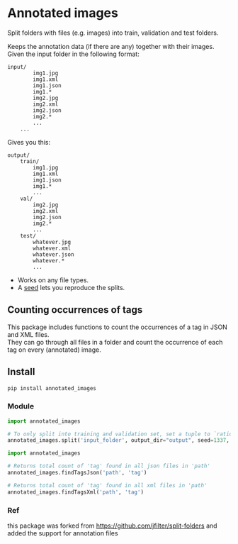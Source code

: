 # Annotated images

Split folders with files (e.g. images) into train, validation and test folders. 

Keeps the annotation data (if there are any) together with their images.  
Given the input folder in the following format:

```
input/
        img1.jpg
        img1.xml
        img1.json
        img1.*
        img2.jpg
        img2.xml
        img2.json
        img2.*
        ...
    ...
```

Gives you this:

```
output/
    train/
        img1.jpg
        img1.xml
        img1.json
        img1.*
        ...
    val/
        img2.jpg
        img2.xml
        img2.json
        img2.*
        ...
    test/
        whatever.jpg
        whatever.xml
        whatever.json
        whatever.*
        ...
```
-   Works on any file types.
-   A [seed](https://docs.python.org/3/library/random.html#random.seed) lets you reproduce the splits.

## Counting occurrences of tags
This package includes functions to count the occurrences of a tag in JSON and XML files.  
They can go through all files in a folder and count the occurrence of each tag on every (annotated) image.

## Install

```bash
pip install annotated_images
```

### Module

```python
import annotated_images

# To only split into training and validation set, set a tuple to `ratio`, i.e, `(.8, .2)`.
annotated_images.split('input_folder', output_dir="output", seed=1337, ratio=(.8, .1, .1))
```

```python
import annotated_images

# Returns total count of 'tag' found in all json files in 'path'
annotated_images.findTagsJson('path', 'tag')

# Returns total count of 'tag' found in all xml files in 'path'
annotated_images.findTagsXml('path', 'tag')
```

### Ref
this package was forked from https://github.com/jfilter/split-folders
and added the support for annotation files
